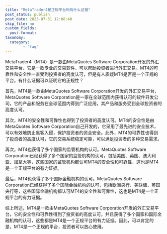 ```yaml
---
title: "MetaTrader4是正规平台吗有什么证据"
post_status: publish
post_date: 2023-07-31 12:08:40
skip_file: no
custom_fields: 
  post-format: 
taxonomy:
  category:
        - "faq"
---
```


MetaTrader4（MT4）是一款由MetaQuotes Software Corporation开发的外汇交易平台，它是一款专业的交易软件，可以帮助投资者进行外汇交易。MT4的可靠性和安全性一直受到投资者的高度认可，但是有人质疑MT4是否是一个正规的平台，有什么证据可以证明它的正规性？

首先，MT4是一款由MetaQuotes Software Corporation开发的外汇交易平台，MetaQuotes Software Corporation是一家在全球范围内获得认可的软件开发公司，它的产品和服务在全球范围内得到广泛应用，其产品和服务受到全球投资者的高度认可。

其次，MT4的安全性和可靠性也得到了投资者的高度认可。MT4的安全性是由MetaQuotes Software Corporation自己开发的，它采用了最先进的安全技术，可以有效地防止黑客入侵，保护投资者的资金安全。此外，MT4的可靠性也得到了投资者的高度认可，它的交易系统稳定可靠，可以满足投资者的多种交易需求。

再次，MT4也获得了多个国家的监管机构的认可。MetaQuotes Software Corporation已经获得了多个国家的监管机构的认可，包括美国、英国、澳大利亚、加拿大等，这些国家的监管机构都认可MT4的安全性和可靠性，这也是MT4是一个正规平台的有力证据。

最后，MT4也获得了多个国际金融机构的认可。MetaQuotes Software Corporation已经获得了多个国际金融机构的认可，包括欧洲央行、美联储、英国央行等，这些国际金融机构都认可MT4的安全性和可靠性，这也是MT4是一个正规平台的有力证据。

综上所述，MT4是一款由MetaQuotes Software Corporation开发的外汇交易平台，它的安全性和可靠性得到了投资者的高度认可，并且获得了多个国家和国际金融机构的认可，这些都是MT4是一个正规平台的有力证据。因此，可以肯定的是，MT4是一个正规的平台，投资者可以放心使用。
